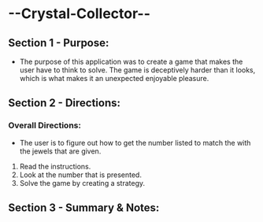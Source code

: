 # --Crystal-Collector--

## Section 1 - Purpose:
- The purpose of this application was to create a game that makes the user have to think to solve. The game is deceptively harder than it looks, which is what makes it an unexpected enjoyable pleasure. 


## Section 2 - Directions: 

### Overall Directions:
- The user is to figure out how to get the number listed to match the with the jewels that are given. 

1. Read the instructions.
2. Look at the number that is presented.
3. Solve the game by creating a strategy.




## Section 3 - Summary & Notes: